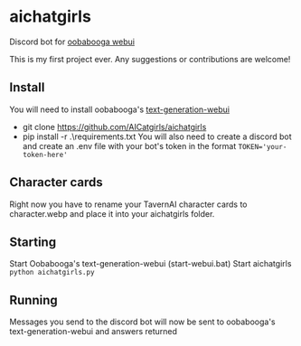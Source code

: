 # aichatgirls
Discord bot for [oobabooga webui](https://github.com/oobabooga/text-generation-webui)

This is my first project ever. Any suggestions or contributions are welcome!

## Install
You will need to install oobabooga's [text-generation-webui](https://github.com/oobabooga/text-generation-webui)
 - git clone https://github.com/AICatgirls/aichatgirls
 - pip install -r .\requirements.txt
 You will also need to create a discord bot and create an .env file with your bot's token in the format `TOKEN='your-token-here'`
 
##  Character cards
Right now you have to rename your TavernAI character cards to character.webp and place it into your aichatgirls folder.

## Starting
Start Oobabooga's text-generation-webui (start-webui.bat)
Start aichatgirls `python aichatgirls.py`

## Running
Messages you send to the discord bot will now be sent to oobabooga's text-generation-webui and answers returned
